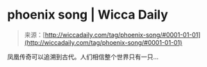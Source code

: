 <!--yml

category: 未分类

date: 2024-06-12 18:24:47

-->

# phoenix song | Wicca Daily

> 来源：[http://wiccadaily.com/tag/phoenix-song/#0001-01-01](http://wiccadaily.com/tag/phoenix-song/#0001-01-01)

凤凰传奇可以追溯到古代。人们相信整个世界只有一只…
